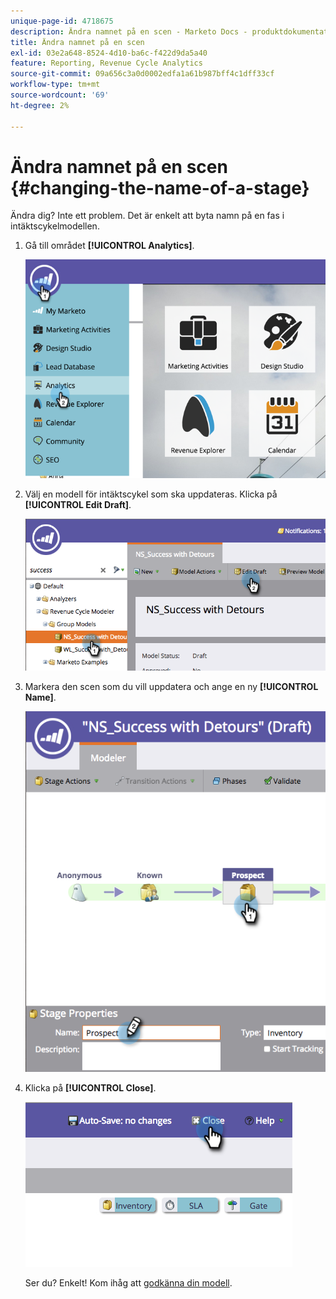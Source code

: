 ```yaml
---
unique-page-id: 4718675
description: Ändra namnet på en scen - Marketo Docs - produktdokumentation
title: Ändra namnet på en scen
exl-id: 03e2a648-8524-4d10-ba6c-f422d9da5a40
feature: Reporting, Revenue Cycle Analytics
source-git-commit: 09a656c3a0d0002edfa1a61b987bff4c1dff33cf
workflow-type: tm+mt
source-wordcount: '69'
ht-degree: 2%

---
```


# Ändra namnet på en scen {#changing-the-name-of-a-stage}

Ändra dig? Inte ett problem. Det är enkelt att byta namn på en fas i intäktscykelmodellen.

1. Gå till området **[!UICONTROL Analytics]**.

   ![](assets/image2015-4-27-23-3a18-3a34.png)

1. Välj en modell för intäktscykel som ska uppdateras. Klicka på **[!UICONTROL Edit Draft]**.

   ![](assets/image2015-4-27-17-3a36-3a33.png)

1. Markera den scen som du vill uppdatera och ange en ny **[!UICONTROL Name]**.

   ![](assets/image2015-4-27-17-3a40-3a46.png)

1. Klicka på **[!UICONTROL Close]**.

   ![](assets/image2015-4-27-17-3a41-3a51.png)

   Ser du? Enkelt! Kom ihåg att [godkänna din modell](/help/marketo/product-docs/reporting/revenue-cycle-analytics/revenue-cycle-models/approve-unapprove-a-revenue-model.md).
